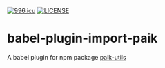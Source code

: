 [![996.icu](https://img.shields.io/badge/link-996.icu-red.svg)](https://996.icu)
[![LICENSE](https://img.shields.io/badge/license-Anti%20996-blue.svg)](https://github.com/996icu/996.ICU/blob/master/LICENSE)

# babel-plugin-import-paik
A babel plugin for npm package [paik-utils](https://www.npmjs.com/package/paik-utils)
